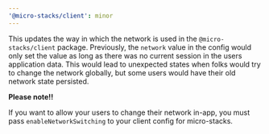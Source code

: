 ```yaml
---
'@micro-stacks/client': minor
---
```


This updates the way in which the network is used in the `@micro-stacks/client` package. Previously, the `network` value in the config would only set the value as long as there was no current session in the users application data. This would lead to unexpected states when folks would try to change the network globally, but some users would have their old network state persisted.

**Please note!!**

If you want to allow your users to change their network in-app, you must pass `enableNetworkSwitching` to your client config for micro-stacks.
